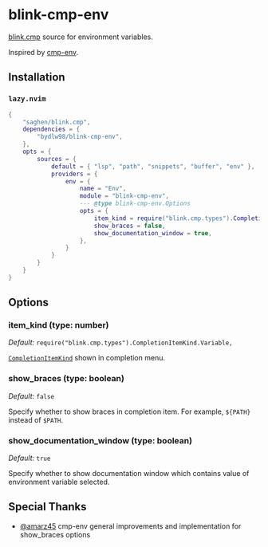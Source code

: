 # blink-cmp-env

[blink.cmp](https://github.com/Saghen/blink.cmp) source for environment variables.

Inspired by [cmp-env](https://github.com/bydlw98/cmp-env).

## Installation

### `lazy.nvim`

```lua
{
    "saghen/blink.cmp",
    dependencies = {
        "bydlw98/blink-cmp-env",
    },
    opts = {
        sources = {
            default = { "lsp", "path", "snippets", "buffer", "env" },
            providers = {
                env = {
                    name = "Env",
                    module = "blink-cmp-env",
                    --- @type blink-cmp-env.Options
                    opts = {
                        item_kind = require("blink.cmp.types").CompletionItemKind.Variable,
                        show_braces = false,
                        show_documentation_window = true,
                    },
                }
            }
        }
    }
}
```

## Options

### item_kind (type: number)

_Default:_ `require("blink.cmp.types").CompletionItemKind.Variable,`

[`CompletionItemKind`](https://github.com/Saghen/blink.cmp/blob/main/lua/blink/cmp/types.lua#L21) shown in completion menu.

### show_braces (type: boolean)

_Default:_ `false`

Specify whether to show braces in completion item. For example, `${PATH}` instead of `$PATH`.

### show_documentation_window (type: boolean)

_Default:_ `true`

Specify whether to show documentation window which contains value of environment variable selected.

## Special Thanks

- [@amarz45](https://github.com/amarz45) cmp-env general improvements and implementation for show_braces options
